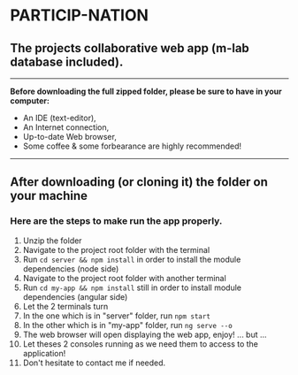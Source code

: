 # PARTICIP-NATION 
## The projects collaborative web app (m-lab database included).

---

__Before downloading the full zipped folder, please be sure to have in your computer:__

+ An IDE (text-editor),
+ An Internet connection,
+ Up-to-date Web browser,
+ Some coffee & some forbearance are highly recommended! 

---

## After downloading (or cloning it) the folder on your machine
### Here are the steps to make run the app properly.

1. Unzip the folder 
2. Navigate to the project root folder with the terminal
3. Run `cd server && npm install` in order to install the module dependencies (node side)
4. Navigate to the project root folder with another terminal
5. Run `cd my-app && npm install` still in order to install module dependencies (angular side)
6. Let the 2 terminals turn
7. In the one which is in "server" folder, run `npm start`
8. In the other which is in "my-app" folder, run `ng serve --o`
9. The web browser will open displaying the web app, enjoy! ... but ...
10. Let theses 2 consoles running as we need them to access to the application! 
11. Don't hesitate to contact me if needed.


 
